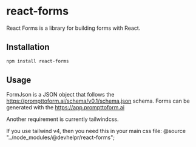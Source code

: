 # react-forms

React Forms is a library for building forms with React.

## Installation

```bash
npm install react-forms
```

## Usage

<FormRenderer formJson={...} />

FormJson is a JSON object that follows the https://prompttoform.ai/schema/v0.1/schema.json schema. Forms can be generated with the https://app.prompttoform.ai

Another requirement is currently tailwindcss.

If you use tailwind v4, then you need this in your main css file:
@source "../node_modules/@devhelpr/react-forms";


